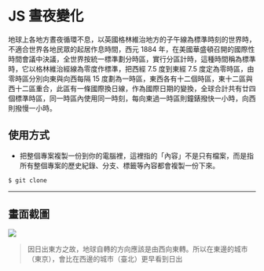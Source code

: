 # JS 晝夜變化

地球上各地方晝夜循環不息，以英國格林維治地方的子午線為標準時刻的世界時，不適合世界各地民眾的起居作息時間，西元 1884 年，在美國華盛頓召開的國際性時間會議中決議，全世界按統一標準劃分時區，實行分區計時，這種時間稱為標準時，它以格林維治經線為零度作標準，把西經 7.5 度到東經 7.5 度定為零時區，由零時區分別向東與向西每隔 15 度劃為一時區，東西各有十二個時區，東十二區與西十二區重合，此區有一條國際換日線，作為國際日期的變換，全球合計共有廿四個標準時區，同一時區內使用同一時刻，每向東過一時區則鐘錶撥快一小時，向西則撥慢一小時。

## 使用方式
- 把整個專案複製一份到你的電腦裡，這裡指的「內容」不是只有檔案，而是指所有整個專案的歷史紀錄、分支、標籤等內容都會複製一份下來。
```sh
$ git clone
```

----

## 畫面截圖
![](https://i.imgur.com/keES6h3.gif)
> 因日出東方之故，地球自轉的方向應該是由西向東轉。所以在東邊的城市（東京），會比在西邊的城市（臺北）更早看到日出
